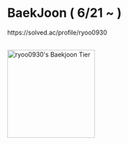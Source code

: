 # BaekJoon ( 6/21 ~ )
<p>https://solved.ac/profile/ryoo0930 </p>
<br>
<img
      src="http://mazassumnida.wtf/api/v2/generate_badge?boj=ryoo0930"
      height="200"
      alt="ryoo0930's Baekjoon Tier"
  />

